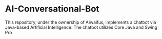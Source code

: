 # AI-Conversational-Bot
This repository, under the ownership of AIwaifus, implements a chatbot via Java-based Artificial Intelligence. The chatbot utilizes Core Java and Swing Pro